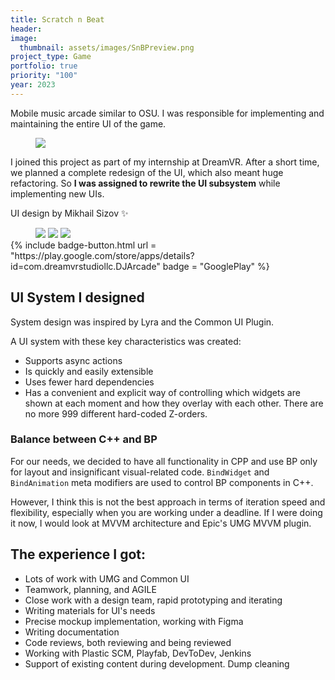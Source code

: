 ```yaml
---
title: Scratch n Beat
header: 
image:
  thumbnail: assets/images/SnBPreview.png
project_type: Game
portfolio: true
priority: "100"
year: 2023
---
```

Mobile music arcade similar to OSU. I was responsible for implementing and maintaining the entire UI of the game.

<figure>
  <img src="/assets/images/SnBPreview.png"> 
</figure>

I joined this project as part of my internship at DreamVR. After a short time, we planned a complete redesign of the UI, which also meant huge refactoring. So **I was assigned to rewrite the UI subsystem** while implementing new UIs.

UI design by Mikhail Sizov ✨

<figure class="third" style="margin-bottom: 0px">
  <img src="/assets/images/SnB01.png">
  <img src="/assets/images/SnB02.png">
  <img src="/assets/images/SnB03.png">
</figure>

<div class = "badge-box">
  {% include badge-button.html url = "https://play.google.com/store/apps/details?id=com.dreamvrstudiollc.DJArcade" badge = "GooglePlay" %}
</div>

## UI System I designed
System design was inspired by Lyra and the Common UI Plugin.

A UI system with these key characteristics was created:  
- Supports async actions  
- Is quickly and easily extensible   
- Uses fewer hard dependencies   
- Has a convenient and explicit way of controlling which widgets are shown at each moment and how they overlay with each other. There are no more 999 different hard-coded Z-orders.

### Balance between C++ and BP  
For our needs, we decided to have all functionality in CPP and use BP only for layout and insignificant visual-related code. `BindWidget` and `BindAnimation` meta modifiers are used to control BP components in C++.

However, I think this is not the best approach in terms of iteration speed and flexibility, especially when you are working under a deadline. If I were doing it now, I would look at MVVM architecture and Epic's UMG MVVM plugin.

## The experience I got:  
- Lots of work with UMG and Common UI   
- Teamwork, planning, and AGILE  
- Close work with a design team, rapid prototyping and iterating  
- Writing materials for UI's needs 
- Precise mockup implementation, working with Figma  
- Writing documentation  
- Code reviews, both reviewing and being reviewed  
- Working with Plastic SCM, Playfab, DevToDev, Jenkins 
- Support of existing content during development. Dump cleaning